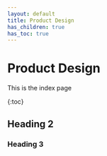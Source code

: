 ```yaml
---
layout: default
title: Product Design
has_children: true
has_toc: true
---
```

# Product Design

This is the index page

{:toc}

## Heading 2

### Heading 3